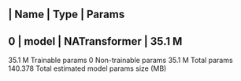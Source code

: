   | Name  | Type          | Params
----------------------------------------
0 | model | NATransformer | 35.1 M
----------------------------------------
35.1 M    Trainable params
0         Non-trainable params
35.1 M    Total params
140.378   Total estimated model params size (MB)